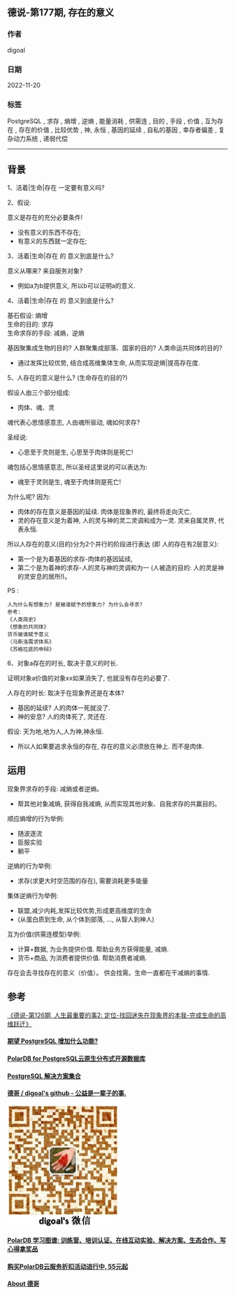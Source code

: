 ## 德说-第177期, 存在的意义         
                                    
### 作者                                    
digoal                                    
                                    
### 日期                                    
2022-11-20                                 
                                    
### 标签                                    
PostgreSQL , 求存 , 熵增 , 逆熵 , 能量消耗 , 供需连 , 目的 , 手段 , 价值 , 互为存在 , 存在的价值 , 比较优势 , 神, 永恒 , 基因的延续 , 自私的基因 , 幸存者偏差 , 复杂动力系统 , 递弱代偿              
                                    
----                                    
                                    
## 背景    
1、活着|生命|存在 一定要有意义吗?   
  
2、假设:   
  
意义是存在的充分必要条件!  
- 没有意义的东西不存在;   
- 有意义的东西就一定存在;   
  
3、活着|生命|存在 的 意义到底是什么?     
  
意义从哪来? 来自服务对象?     
- 例如a为b提供意义, 所以b可以证明a的意义.  
  
4、活着|生命|存在 的 意义到底是什么?    
  
  
基石假设: 熵增  
生命的目的: 求存  
生命求存的手段: 减熵，逆熵    
  
  
基因聚集成生物的目的? 人群聚集成部落、国家的目的? 人类命运共同体的目的?  
- 通过发挥比较优势, 结合成高维集体生命, 从而实现逆熵|提高存在度.     
  
5、人存在的意义是什么? (生命存在的目的?)  
  
假设人由三个部分组成:  
- 肉体、魂、灵  
  
魂代表心思情感意志, 人由魂所驱动, 魂如何求存?     
  
圣经说:   
- 心思至于灵则是生, 心思至于肉体则是死亡!  
  
  
魂包括心思情感意志, 所以圣经这里说的可以表达为:    
- 魂至于灵则是生, 魂至于肉体则是死亡!     
  
  
为什么呢? 因为:    
- 肉体的存在意义是基因的延续. 肉体是现象界的, 最终将走向灭亡.  
- 灵的存在意义是为着神, 人的灵与神的灵二灵调和成为一灵. 灵来自属灵界, 代表永恒.   
  
所以人存在的意义(目的)分为2个并行的阶段进行表达  (即 人的存在有2层意义):  
- 第一个是为着基因的求存-肉体的基因延续,   
- 第二个是为着神的求存-人的灵与神的灵调和为一 (人被造的目的: 人的灵是神的灵安息的居所!)。    
  
PS : 
```
人为什么有想象力? 是被谁赋予的想象力? 为什么会寻求?
参考:
《人类简史》
《想象的共同体》
货币被谁赋予意义
〈马斯洛需求体系》
《苏格拉底的申辩》
```
  
  
6、对象a存在的时长, 取决于意义的时长.      
  
证明对象a价值的对象xx如果消失了, 也就没有存在的必要了.     
  
人存在的时长: 取决于在现象界还是在本体?   
- 基因的延续? 人的肉体一死就没了.    
- 神的安息? 人的肉体死了, 灵还在.    
  
假设: 天为地,地为人,人为神,神永恒.   
- 所以人如果要追求永恒的存在, 存在的意义必须放在神上. 而不是肉体.    
  
  
  
## 运用   
现象界求存的手段: 减熵或者逆熵。  
- 帮其他对象减熵, 获得自我减熵, 从而实现其他对象、自我求存的共赢目的。  
  
  
顺应熵增的行为举例:  
- 随波逐流  
- 臣服实验  
- 躺平  
  
  
逆熵的行为举例:  
- 求存(求更大时空范围的存在), 需要消耗更多能量   
  
  
集体逆熵行为举例:  
- 联盟,减少内耗,发挥比较优势,形成更高维度的生命  
- (从蛋白质到生命, 从个体到部落, ..., 从智人到神人)  
  
  
互为价值(供需连模型)举例:  
- 计算+数据, 为业务提供价值. 帮助业务方获得能量, 减熵.    
- 货币+商品, 为消费者提供价值. 帮助消费者减熵.  
  
  
存在会去寻找存在的意义（价值）。 供会找需。生命一直都在干减熵的事情.       
  
  
  
## 参考  
[《德说-第126期, 人生最重要的事2: 定位-找回迷失在现象界的本我-完成生命的高维跃迁》](../202208/20220819_03.md)    
  
  
#### [期望 PostgreSQL 增加什么功能?](https://github.com/digoal/blog/issues/76 "269ac3d1c492e938c0191101c7238216")
  
  
#### [PolarDB for PostgreSQL云原生分布式开源数据库](https://github.com/ApsaraDB/PolarDB-for-PostgreSQL "57258f76c37864c6e6d23383d05714ea")
  
  
#### [PostgreSQL 解决方案集合](https://yq.aliyun.com/topic/118 "40cff096e9ed7122c512b35d8561d9c8")
  
  
#### [德哥 / digoal's github - 公益是一辈子的事.](https://github.com/digoal/blog/blob/master/README.md "22709685feb7cab07d30f30387f0a9ae")
  
  
![digoal's wechat](../pic/digoal_weixin.jpg "f7ad92eeba24523fd47a6e1a0e691b59")
  
  
#### [PolarDB 学习图谱: 训练营、培训认证、在线互动实验、解决方案、生态合作、写心得拿奖品](https://www.aliyun.com/database/openpolardb/activity "8642f60e04ed0c814bf9cb9677976bd4")
  
  
#### [购买PolarDB云服务折扣活动进行中, 55元起](https://www.aliyun.com/activity/new/polardb-yunparter?userCode=bsb3t4al "e0495c413bedacabb75ff1e880be465a")
  
  
#### [About 德哥](https://github.com/digoal/blog/blob/master/me/readme.md "a37735981e7704886ffd590565582dd0")
  
